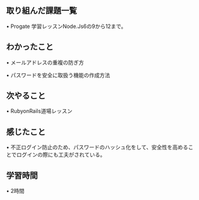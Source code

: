## 取り組んだ課題一覧
• Progate 学習レッスンNode.Js6の9から12まで。

## わかったこと
• メールアドレスの重複の防ぎ方

• パスワードを安全に取扱う機能の作成方法

## 次やること
• RubyonRails道場レッスン

## 感じたこと
• 不正ログイン防止のため、パスワードのハッシュ化をして、安全性を高めることでログインの際にも工夫がされている。

## 学習時間
• 2時間
